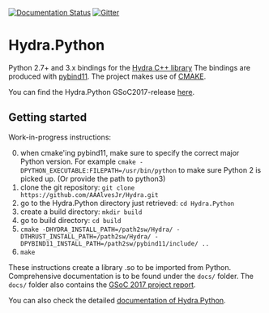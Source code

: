 [![Documentation Status](https://readthedocs.org/projects/hydrapython-documentation/badge/?version=latest)](http://hydrapython-documentation.readthedocs.io/en/latest/?badge=latest)
[![Gitter](https://img.shields.io/gitter/room/nwjs/nw.js.svg)](https://gitter.im/hydra-hython)

Hydra.Python
============

Python 2.7+ and 3.x bindings for the [Hydra C++ library](https://github.com/MultithreadCorner/Hydra/)
The bindings are produced with [pybind11](http://pybind11.readthedocs.io/). The project makes use of [CMAKE](https://cmake.org/).

You can find the Hydra.Python GSoC2017-release [here](https://github.com/MultithreadCorner/Hydra.Python/tree/GSoC2017-release).


Getting started
---------------

Work-in-progress instructions:

0. when cmake'ing pybind11, make sure to specify the correct major Python version. For example `cmake -DPYTHON_EXECUTABLE:FILEPATH=/usr/bin/python` to make sure Python 2 is picked up. (Or provide the path to python3)
1. clone the git repository: `git clone https://github.com/AAAlvesJr/Hydra.git`
2. go to the Hydra.Python directory just retrieved: `cd Hydra.Python`
3. create a build directory: `mkdir build`
4. go to build directory: `cd build`
5. `cmake -DHYDRA_INSTALL_PATH=/path2sw/Hydra/ -DTHRUST_INSTALL_PATH=/path2sw/Hydra/ -DPYBIND11_INSTALL_PATH=/path2sw/pybind11/include/ ..`
6. `make`

These instructions create a library .so to be imported from Python.
Comprehensive documentation is to be found under the `docs/` folder. The `docs/` folder
also contains the [GSoC 2017 project report](https://github.com/MultithreadCorner/Hydra.Python/blob/master/docs/project_report.rst).

You can also check the detailed [documentation of Hydra.Python](https://hydrapython-documentation.readthedocs.io/en/latest/).
